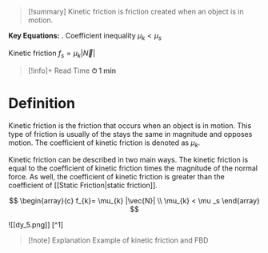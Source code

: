 
> [!summary]
Kinetic friction is friction created when an object is in motion. 
> 
**Key Equations:**
.
Coefficient inequality 
$\mu_{k}<\mu_{s}$
> 
Kinetic friction
$f_{s}=\mu_{k}|\vec{N}|$

>[!info]+ Read Time
**⏱ 1 min**

# Definition
Kinetic friction is the friction that occurs when an object is in motion. This type of friction is usually of the stays the same in magnitude and opposes motion. The coefficient of kinetic friction is denoted as $\mu _k$. 

Kinetic friction can be described in two main ways. The kinetic friction is equal to the coefficient of kinetic friction times the magnitude of the normal force. As well, the coefficient of kinetic friction is greater than the coefficient of [[Static Friction|static friction]].

$$
\begin{array}{c}
f_{k}= \mu_{k} |\vec{N}|  \\
\mu_{k} < \mu _s
\end{array}
$$

![[dy_5.png]]
[^1]
>[!note] Explanation
Example of kinetic friction and FBD
